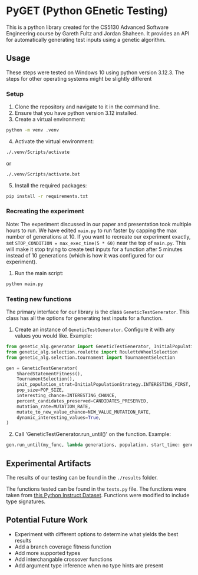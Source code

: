 # PyGET (Python GEnetic Testing)

This is a python library created for the CS5130 Advanced Software Engineering course by Gareth Fultz and Jordan Shaheen. It provides an API for automatically generating test inputs using a genetic algorithm.

## Usage

These steps were tested on Windows 10 using python version 3.12.3. The steps for other operating systems might be slightly different

### Setup

1. Clone the repository and navigate to it in the command line.
2. Ensure that you have python version 3.12 installed.
3. Create a virtual environment:

```sh
python -m venv .venv
```

4. Activate the virtual environment:

```sh
./.venv/Scripts/activate
```
or 
```sh
./.venv/Scripts/activate.bat
```

5. Install the required packages:

```sh
pip install -r requirements.txt
```

### Recreating the experiment

Note: The experiment discussed in our paper and presentation took multiple hours to run. We have edited `main.py` to run faster by capping the max number of generations at 10. If you want to recreate our experiment exactly, set `STOP_CONDITION = max_exec_time(5 * 60)` near the top of `main.py`. This will make it stop trying to create test inputs for a function after 5 minutes instead of 10 generations (which is how it was configured for our experiment).

1. Run the main script:

```sh
python main.py
```

### Testing new functions

The primary interface for our library is the class `GeneticTestGenerator`. This class has all the options for generating test inputs for a function.

1. Create an instance of `GeneticTestGenerator`. Configure it with any values you would like. Example:

```py
from genetic_alg.generator import GeneticTestGenerator, InitialPopulationStrategy
from genetic_alg.selection.roulette import RouletteWheelSelection
from genetic_alg.selection.tournament import TournamentSelection

gen = GeneticTestGenerator(
    SharedStatementFitness(),
    TournamentSelection(),
    init_population_strat=InitialPopulationStrategy.INTERESTING_FIRST,
    pop_size=POP_SIZE,
    interesting_chance=INTERESTING_CHANCE,
    percent_candidates_preserved=CANDIDATES_PRESERVED,
    mutation_rate=MUTATION_RATE,
    mutate_to_new_value_chance=NEW_VALUE_MUTATION_RATE,
    dynamic_interesting_values=True,
)
```

2. Call 'GeneticTestGenerator.run_until()' on the function. Example:

```py
gen.run_until(my_func, lambda generations, population, start_time: generations >= 50)
```

## Experimental Artifacts

The results of our testing can be found in the `./results` folder.

The functions tested can be found in the `tests.py` file. The functions were taken from [this Python Instruct Dataset](https://www.kaggle.com/datasets/thedevastator/python-code-instruction-dataset). Functions were modified to include type signatures.

## Potential Future Work

-   Experiment with different options to determine what yields the best results
-   Add a branch coverage fitness function
-   Add more supported types
-   Add interchangable crossover functions
-   Add argument type inference when no type hints are present
